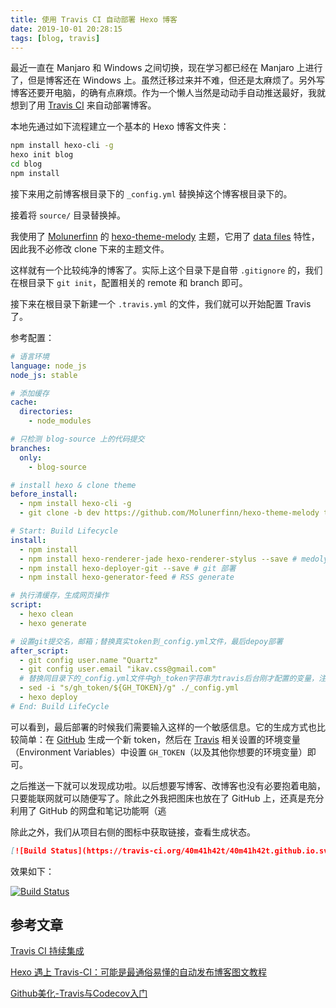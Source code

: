 ```yaml
---
title: 使用 Travis CI 自动部署 Hexo 博客
date: 2019-10-01 20:28:15
tags: [blog, travis]
---
```


最近一直在 Manjaro 和 Windows 之间切换，现在学习都已经在 Manjaro 上进行了，但是博客还在 Windows 上。虽然迁移过来并不难，但还是太麻烦了。另外写博客还要开电脑，的确有点麻烦。作为一个懒人当然是动动手自动推送最好，我就想到了用 [Travis CI](https://travis-ci.org/) 来自动部署博客。

<!--more-->

本地先通过如下流程建立一个基本的 Hexo 博客文件夹：

``` bash
npm install hexo-cli -g
hexo init blog
cd blog
npm install
```

接下来用之前博客根目录下的 `_config.yml` 替换掉这个博客根目录下的。

接着将 `source/` 目录替换掉。

我使用了 [Molunerfinn](https://github.com/Molunerfinn) 的 [hexo-theme-melody](https://github.com/Molunerfinn/hexo-theme-melody) 主题，它用了 [data files](https://hexo.io/docs/data-files.html) 特性，因此我不必修改 clone 下来的主题文件。

这样就有一个比较纯净的博客了。实际上这个目录下是自带 `.gitignore` 的，我们在根目录下 `git init`，配置相关的 remote 和 branch 即可。

接下来在根目录下新建一个 `.travis.yml` 的文件，我们就可以开始配置 Travis 了。

参考配置：

``` yaml
# 语言环境
language: node_js
node_js: stable

# 添加缓存
cache:
  directories:
    - node_modules

# 只检测 blog-source 上的代码提交
branches:
  only:
    - blog-source

# install hexo & clone theme
before_install:
  - npm install hexo-cli -g
  - git clone -b dev https://github.com/Molunerfinn/hexo-theme-melody themes/melody

# Start: Build Lifecycle
install:
  - npm install
  - npm install hexo-renderer-jade hexo-renderer-stylus --save # medoly 主题需要的插件
  - npm install hexo-deployer-git --save # git 部署
  - npm install hexo-generator-feed # RSS generate

# 执行清缓存，生成网页操作
script:
  - hexo clean
  - hexo generate

# 设置git提交名，邮箱；替换真实token到_config.yml文件，最后depoy部署
after_script:
  - git config user.name "Quartz"
  - git config user.email "ikav.css@gmail.com"
  # 替换同目录下的_config.yml文件中gh_token字符串为travis后台刚才配置的变量，注意此处sed命令用了双引号。单引号无效！
  - sed -i "s/gh_token/${GH_TOKEN}/g" ./_config.yml
  - hexo deploy
# End: Build LifeCycle
```

可以看到，最后部署的时候我们需要输入这样的一个敏感信息。它的生成方式也比较简单：在 [GitHub](https://github.com/settings/tokens) 生成一个新 token，然后在 [Travis](https://travis-ci.org/account/repositories) 相关设置的环境变量（Environment Variables）中设置 `GH_TOKEN`（以及其他你想要的环境变量）即可。

之后推送一下就可以发现成功啦。以后想要写博客、改博客也没有必要抱着电脑，只要能联网就可以随便写了。除此之外我把图床也放在了 GitHub 上，还真是充分利用了 GitHub 的网盘和笔记功能啊（逃

除此之外，我们从项目右侧的图标中获取链接，查看生成状态。

``` markdown
[![Build Status](https://travis-ci.org/40m41h42t/40m41h42t.github.io.svg?branch=blog-source)](https://travis-ci.org/40m41h42t/40m41h42t.github.io)
```

效果如下：

[![Build Status](https://travis-ci.org/40m41h42t/40m41h42t.github.io.svg?branch=blog-source)](https://travis-ci.org/40m41h42t/40m41h42t.github.io)

## 参考文章

[Travis CI 持续集成](https://kchen.cc/2016/11/12/hexo-instructions/)

[Hexo 遇上 Travis-CI：可能是最通俗易懂的自动发布博客图文教程](https://juejin.im/post/5a1fa30c6fb9a045263b5d2a)

[Github美化-Travis与Codecov入门](https://hjptriplebee.github.io/Travis%E4%B8%8ECodecov%E5%85%A5%E9%97%A8.html/)
